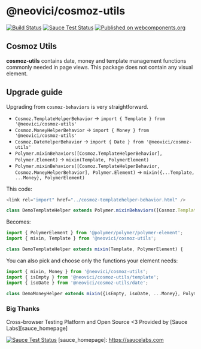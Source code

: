 @neovici/cosmoz-utils
=================

[![Build Status](https://travis-ci.org/Neovici/cosmoz-behaviors.svg?branch=master)](https://travis-ci.org/Neovici/cosmoz-behaviors)
[![Sauce Test Status](https://saucelabs.com/buildstatus/nomego)](https://saucelabs.com/u/nomego)
[![Published on webcomponents.org](https://img.shields.io/badge/webcomponents.org-published-blue.svg)](https://www.webcomponents.org/element/Neovici/cosmoz-behaviors)

## Cosmoz Utils

**cosmoz-utils** contains date, money and template management functions commonly
needed in page views. This package does not contain any visual element.

## Upgrade guide

Upgrading from `cosmoz-behaviors` is very straightforward. 

* `Cosmoz.TemplateHelperBehavior` -> `import { Template } from '@neovici/cosmoz-utils'`
* `Cosmoz.MoneyHelperBehavior` -> `import { Money } from '@neovici/cosmoz-utils'`
* `Cosmoz.DateHelperBehavior` -> `import { Date } from '@neovici/cosmoz-utils'`
* `Polymer.mixinBehaviors([Cosmoz.TemplateHelperBehavior], Polymer.Element)` -> `mixin(Template, PolymerElement)`
* `Polymer.mixinBehaviors([Cosmoz.TemplateHelperBehavior, Cosmoz.MoneyHelperBehavior], Polymer.Element)` -> `mixin({...Template, ...Money}, PolymerElement)`

This code:

```js
<link rel="import" href="../cosmoz-templatehelper-behavior.html" />

class DemoTemplateHelper extends Polymer.mixinBehaviors([Cosmoz.TemplateHelperBehavior], Polymer.Element) {
```

Becomes:

```js
import { PolymerElement } from '@polymer/polymer/polymer-element';
import { mixin, Template } from '@neovici/cosmoz-utils';

class DemoTemplateHelper extends mixin(Template, PolymerElement) {
```

You can also pick and choose only the functions your element needs:

```js
import { mixin, Money } from '@neovici/cosmoz-utils';
import { isEmpty } from '@neovici/cosmoz-utils/template';
import { isoDate } from '@neovici/cosmoz-utils/date';

class DemoMoneyHelper extends mixin({isEmpty, isoDate, ...Money}, PolymerElement) {
```

### Big Thanks

Cross-browser Testing Platform and Open Source <3 Provided by [Sauce Labs][sauce_homepage]

[![Sauce Test Status](https://saucelabs.com/browser-matrix/nomego.svg)](https://saucelabs.com/u/nomego)
[sauce_homepage]: https://saucelabs.com
